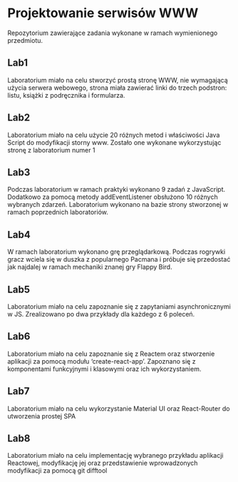# Projektowanie serwisów WWW

Repozytorium zawierające zadania wykonane w ramach wymienionego przedmiotu.

## Lab1
Laboratorium miało na celu stworzyć prostą stronę WWW, nie wymagającą użycia serwera webowego,
strona miała zawierać linki do trzech podstron: listu, książki z podręcznika i formularza.

## Lab2
Laboratorium miało na celu użycie 20 różnych metod i właściwości Java Script do modyfikacji storny www.
Zostało one wykonane wykorzystując stronę z laboratorium numer 1

## Lab3
Podczas laboratorium w ramach praktyki wykonano 9 zadań z JavaScript.
Dodatkowo za pomocą metody addEventListener obsłużono 10 różnych wybranych zdarzeń.
Laboratorium wykonano na bazie strony stworzonej w ramach poprzednich laboratoriów.

## Lab4
W ramach laboratorium wykonano grę przeglądarkową. Podczas rogrywki gracz wciela się w duszka 
z popularnego Pacmana i próbuje się przedostać jak najdalej w ramach mechaniki znanej  gry Flappy Bird.

## Lab5
Laboratorium miało na celu zapoznanie się z zapytaniami asynchronicznymi w JS.
Zrealizowano po dwa przykłady dla każdego z 6 poleceń.

## Lab6 
Laboratorium miało na celu zapoznanie się z Reactem oraz stworzenie aplikacji za pomocą modułu ‘create-react-app’.
Zapoznano się z komponentami funkcyjnymi i klasowymi oraz ich wykorzystaniem.

## Lab7
Laboratorium miało na celu wykorzystanie Material UI oraz React-Router do utworzenia prostej SPA

## Lab8
Laboratorium miało na celu implementację wybranego przykładu aplikacji Reactowej, modyfikację jej oraz przedstawienie wprowadzonych modyfikacji za pomocą git difftool
